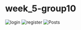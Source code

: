 # week_5-group10
![login](https://user-images.githubusercontent.com/56002580/106306148-b22ab500-626e-11eb-85be-0cabf366071f.png)
![register](https://user-images.githubusercontent.com/56002580/106306156-b48d0f00-626e-11eb-85b6-b356efc3b4c8.png)
![Posts](https://user-images.githubusercontent.com/56002580/106306161-b525a580-626e-11eb-83b0-52f238a07797.png)

